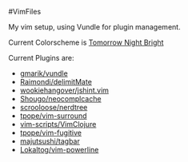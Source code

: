 #VimFiles

My vim setup, using Vundle for plugin management.

Current Colorscheme is [Tomorrow Night Bright](https://github.com/chriskempson/vim-tomorrow-theme)

Current Plugins are:

- [gmarik/vundle](https://github.com/gmarik/vundle)
- [Raimondi/delimitMate](https://github.com/Raimondi/delimitMate)
- [wookiehangover/jshint.vim](https://github.com/wookiehangover/jshint.vim)
- [Shougo/neocomplcache](https://github.com/Shougo/neocomplcache)
- [scrooloose/nerdtree](https://github.com/scrooloose/nerdtree)
- [tpope/vim-surround](https://github.com/tpope/vim-surround)
- [vim-scripts/VimClojure](https://github.com/vim-scripts/VimClojure)
- [tpope/vim-fugitive](https://github.com/tpope/vim-fugitive)
- [majutsushi/tagbar](https://github.com/majutsushi/tagbar)
- [Lokaltog/vim-powerline](https://github.com/Lokaltog/vim-powerline)
